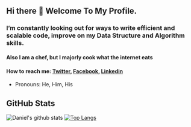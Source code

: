 ## Hi there 👋 Welcome To My Profile.


### I’m constantly looking out for ways to write **efficient and scalable code**, improve on my **Data Structure and Algorithm skills**.

#### Also I am a chef, but I majorly cook what the internet eats

#### How to reach me: [Twitter](https://twitter.com/varsilias), [Facebook](https://www.facebook.com/daniel.okoronkwo.52), [Linkedin](https://www.linkedin.com/in/daniel-okoronkwo)
- Pronouns: He, Him, His
## GitHub Stats
![Daniel's github stats](https://github-readme-stats.vercel.app/api?username=danielokoronkwo-coder&&show_icons=true) [![Top Langs](https://github-readme-stats.vercel.app/api/top-langs/?username=danielokoronkwo-coder)](https://github.com/danielokoronkwo-coder/github-readme-stats)
